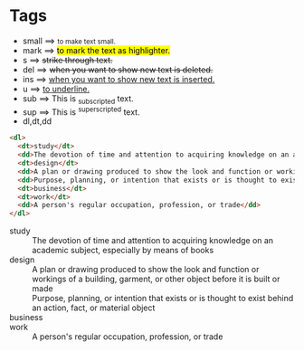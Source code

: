 # Tags
* small ==> <small>to make text small.</small>
* mark ==> <mark>to mark the text as highlighter.<mark>
* s ==> <s>strike through text.</s>
* del ==> <del>when you want to show new text is deleted.</del>
* ins ==> <ins>when you want to show new text is inserted.</ins>
* u ==> <u>to underline.</u>
* sub ==> This is <sub>subscripted</sub> text.
* sup ==> This is <sup>superscripted</sup> text.
* dl,dt,dd
```html
<dl>
  <dt>study</dt>
  <dd>The devotion of time and attention to acquiring knowledge on an academic subject, especially by means of books</dd>
  <dt>design</dt>
  <dd>A plan or drawing produced to show the look and function or workings of a building, garment, or other object before it is built or made</dd>
  <dd>Purpose, planning, or intention that exists or is thought to exist behind an action, fact, or material object</dd>
  <dt>business</dt>
  <dt>work</dt>
  <dd>A person's regular occupation, profession, or trade</dd>
</dl>
```
<dl>
  <dt>study</dt>
  <dd>The devotion of time and attention to acquiring knowledge on an academic subject, especially by means of books</dd>
  <dt>design</dt>
  <dd>A plan or drawing produced to show the look and function or workings of a building, garment, or other object before it is built or made</dd>
  <dd>Purpose, planning, or intention that exists or is thought to exist behind an action, fact, or material object</dd>
  <dt>business</dt>
  <dt>work</dt>
  <dd>A person's regular occupation, profession, or trade</dd>
</dl>